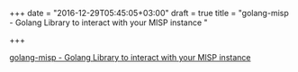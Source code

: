 +++
date = "2016-12-29T05:45:05+03:00"
draft = true
title = "golang-misp - Golang Library to interact with your MISP instance "

+++

<p><a href="https://t.co/gOVWF28zkM">golang-misp - Golang Library to interact with your MISP instance </a></p>
